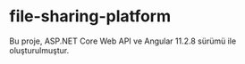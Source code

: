 # file-sharing-platform

Bu proje, ASP.NET Core Web API ve Angular 11.2.8 sürümü ile oluşturulmuştur.
